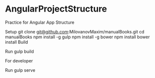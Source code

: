 # AngularProjectStructure
Practice for Angular App Structure

Setup
git clone git@github.com:MilovanovMaxim/manualBooks.git
cd manualBooks
npm install -g gulp
npm install -g bower
npm install
bower install
Build

Run gulp build 

For developer

Run gulp serve
